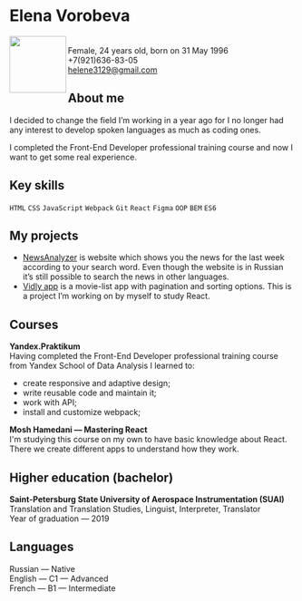 # Elena Vorobeva

<img align="left"  src="https://sun9-38.userapi.com/impf/VjzHzOwKv9TZ-fEXlNew6ldOhd8kphVK5iTPcA/KECr8DEo3ms.jpg?size=1412x1388&quality=96&sign=8b2377e725fd5af527b0d2ec6d258a04&type=album" width="100" height="100"/><br>
Female, 24 years old, born on 31 May 1996<br>
+7(921)636-83-05<br>
helene3129@gmail.com<br>

## About me

I decided to change the field I’m working in a year ago for I no longer had any interest to develop spoken languages as much as coding ones.

I completed the Front-End Developer professional training course and now I want to get some real experience.

## Key skills

`HTML` `CSS` `JavaScript` `Webpack` `Git` `React` `Figma` `OOP` `BEM` `ES6`

## My projects

- [NewsAnalyzer](https://github.com/ElenaVorobeva/Diploma) is website which shows you the news for the last week according to your search word. Even though the website is in Russian it’s still possible to search the news in other languages.
- [Vidly app](https://github.com/ElenaVorobeva/vidly-app) is a movie-list app with pagination and sorting options. This is a project I’m working on by myself to study React.

## Courses

**Yandex.Praktikum**\
Having completed the Front-End Developer professional training course from Yandex School of Data Analysis I learned to:

- create responsive and adaptive design;
- write reusable code and maintain it;
- work with API;
- install and customize webpack;

**Mosh Hamedani — Mastering React**\
I'm studying this course on my own to have basic knowledge about React. There we create different apps to understand how they work.

## Higher education (bachelor)

**Saint-Petersburg State University of Aerospace Instrumentation (SUAI)**\
Translation and Translation Studies, Linguist, Interpreter, Translator\
Year of graduation — 2019

## Languages

Russian — Native\
English — C1 — Advanced\
French — B1 — Intermediate
